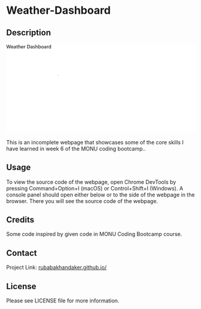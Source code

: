 # Weather-Dashboard

## Description
![Screenshot of Deployed site.](./assets/images/Screenshot%202024-01-08%20173207.png)

This is an incomplete webpage that showcases some of the core skills I have learned in week 6 of the MONU coding bootcamp..

## Usage

To view the source code of the webpage, open Chrome DevTools by pressing Command+Option+I (macOS) or Control+Shift+I (Windows). A console panel should open either below or to the side of the webpage in the browser. There you will see the source code of the webpage.

## Credits

Some code inspired by given code in MONU Coding Bootcamp course.

## Contact

Project Link: [rubabakhandaker.github.io/]()

## License

Please see LICENSE file for more information.